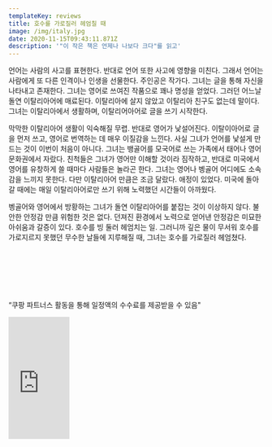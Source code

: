 ```yaml
---
templateKey: reviews
title: 호수를 가로질러 헤엄칠 때
image: /img/italy.jpg
date: 2020-11-15T09:43:11.871Z
description: '"이 작은 책은 언제나 나보다 크다"를 읽고'
---
```

언어는 사람의 사고를 표현한다. 반대로 언어 또한 사고에 영향을 미친다. 그래서 언어는 사람에게 또 다른 인격이나 인생을 선물한다. 주인공은 작가다. 그녀는 글을 통해 자신을 나타내고 존재한다.  그녀는 영어로 쓰여진 작품으로 꽤나 명성을 얻었다.  그러던 어느날 돌연 이탈리아어에 매료된다. 이탈리아에 살지 않았고 이탈리아 친구도 없는데 말이다. 그녀는 이탈리아에서 생활하며, 이탈리어아어로 글을 쓰기 시작한다.

막막한 이탈리아어 생활이 익숙해질 무렵. 반대로 영어가 낯설어진다. 이탈이아어로 글을 먼저 쓰고, 영어로 번역하는 데 매우 이질감을 느낀다. 사실 그녀가 언어를 낯설게 만드는 것이 이번이 처음이 아니다. 그녀는 뱅골어를 모국어로 쓰는 가족에서 태어나 영어문화권에서 자랐다. 친척들은 그녀가 영어만 이해할 것이라 짐작하고, 반대로 미국에서 영어를 유창하게 쓸 때마다 사람들은 놀라곤 한다. 그녀는 영어나 벵골어 어디에도 소속감을 느끼지 못한다.  다만 이탈리아어 만큼은 조금 달랐다. 애정이 있었다. 미국에 돌아갈 때에는 매일 이탈리아어로만 쓰기 위해 노력했던 시간들이 아까웠다. 

벵골어와 영어에서 방황하는 그녀가 돌연 이탈리아어를 붙잡는 것이 이상하지 않다. 불안한 안정감 만큼 위험한 것은 없다. 던져진 환경에서 노력으로 얻어낸 안정감은 미묘한 아쉬움과 갈증이 있다. 호수를 빙 둘러 헤엄치는 일. 그러니까 깊은 물이 무서워 호수를 가로지르지 못했던 무수한 날들에 지루해질 때, 그녀는 호수를 가로질러 헤엄쳤다. 

<br/>
<br/>
<br/>
<br/>
<br/>

“쿠팡 파트너스 활동을 통해 일정액의 수수료를 제공받을 수 있음"

<iframe src="https://coupa.ng/bMrRtc" width="120" height="240" frameborder="0" scrolling="no"></iframe>
